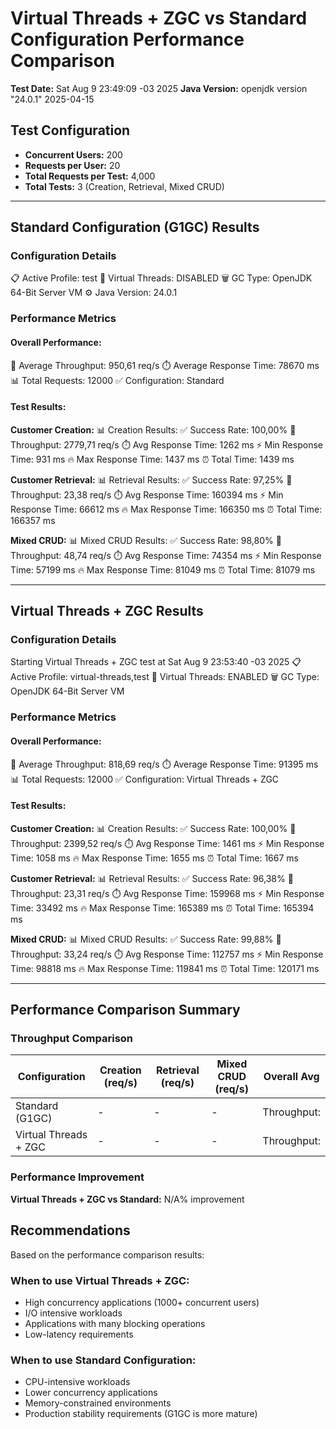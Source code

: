# Virtual Threads + ZGC vs Standard Configuration Performance Comparison

**Test Date:** Sat Aug  9 23:49:09 -03 2025
**Java Version:** openjdk version "24.0.1" 2025-04-15

## Test Configuration

- **Concurrent Users:** 200
- **Requests per User:** 20
- **Total Requests per Test:** 4,000
- **Total Tests:** 3 (Creation, Retrieval, Mixed CRUD)

---

## Standard Configuration (G1GC) Results

### Configuration Details
   📋 Active Profile: test
   🧵 Virtual Threads: DISABLED
   🗑️  GC Type: OpenJDK 64-Bit Server VM
   ⚙️  Java Version: 24.0.1

### Performance Metrics

#### Overall Performance:
   🚀 Average Throughput: 950,61 req/s
   ⏱️  Average Response Time: 78670 ms
   📊 Total Requests: 12000
   ✅ Configuration: Standard


#### Test Results:

**Customer Creation:**
   📊 Creation Results:
      ✅ Success Rate: 100,00%
      🚀 Throughput: 2779,71 req/s
      ⏱️  Avg Response Time: 1262 ms
      ⚡ Min Response Time: 931 ms
      🔥 Max Response Time: 1437 ms
      ⏰ Total Time: 1439 ms

**Customer Retrieval:**
   📊 Retrieval Results:
      ✅ Success Rate: 97,25%
      🚀 Throughput: 23,38 req/s
      ⏱️  Avg Response Time: 160394 ms
      ⚡ Min Response Time: 66612 ms
      🔥 Max Response Time: 166350 ms
      ⏰ Total Time: 166357 ms

**Mixed CRUD:**
   📊 Mixed CRUD Results:
      ✅ Success Rate: 98,80%
      🚀 Throughput: 48,74 req/s
      ⏱️  Avg Response Time: 74354 ms
      ⚡ Min Response Time: 57199 ms
      🔥 Max Response Time: 81049 ms
      ⏰ Total Time: 81079 ms

---

## Virtual Threads + ZGC Results

### Configuration Details
Starting Virtual Threads + ZGC test at Sat Aug  9 23:53:40 -03 2025
   📋 Active Profile: virtual-threads,test
   🧵 Virtual Threads: ENABLED
   🗑️  GC Type: OpenJDK 64-Bit Server VM

### Performance Metrics

#### Overall Performance:
   🚀 Average Throughput: 818,69 req/s
   ⏱️  Average Response Time: 91395 ms
   📊 Total Requests: 12000
   ✅ Configuration: Virtual Threads + ZGC


#### Test Results:

**Customer Creation:**
   📊 Creation Results:
      ✅ Success Rate: 100,00%
      🚀 Throughput: 2399,52 req/s
      ⏱️  Avg Response Time: 1461 ms
      ⚡ Min Response Time: 1058 ms
      🔥 Max Response Time: 1655 ms
      ⏰ Total Time: 1667 ms

**Customer Retrieval:**
   📊 Retrieval Results:
      ✅ Success Rate: 96,38%
      🚀 Throughput: 23,31 req/s
      ⏱️  Avg Response Time: 159968 ms
      ⚡ Min Response Time: 33492 ms
      🔥 Max Response Time: 165389 ms
      ⏰ Total Time: 165394 ms

**Mixed CRUD:**
   📊 Mixed CRUD Results:
      ✅ Success Rate: 99,88%
      🚀 Throughput: 33,24 req/s
      ⏱️  Avg Response Time: 112757 ms
      ⚡ Min Response Time: 98818 ms
      🔥 Max Response Time: 119841 ms
      ⏰ Total Time: 120171 ms

---

## Performance Comparison Summary

### Throughput Comparison

| Configuration | Creation (req/s) | Retrieval (req/s) | Mixed CRUD (req/s) | Overall Avg |
|---------------|------------------|-------------------|-------------------|-------------|
| Standard (G1GC) | - | - | - | Throughput: |
| Virtual Threads + ZGC | - | - | - | Throughput: |

### Performance Improvement

**Virtual Threads + ZGC vs Standard:** N/A% improvement

## Recommendations

Based on the performance comparison results:

### When to use Virtual Threads + ZGC:
- High concurrency applications (1000+ concurrent users)
- I/O intensive workloads
- Applications with many blocking operations
- Low-latency requirements

### When to use Standard Configuration:
- CPU-intensive workloads
- Lower concurrency applications
- Memory-constrained environments
- Production stability requirements (G1GC is more mature)

